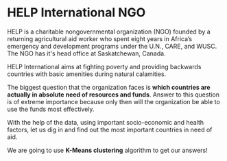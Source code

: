 # HELP International NGO
HELP is a charitable nongovernmental organization (NGO) founded by a returning agricultural aid worker who spent eight years in Africa’s emergency and development programs under the U.N., CARE, and WUSC. The NGO has it's head office at Saskatchewan, Canada.

HELP International aims at fighting poverty and providing backwards countries with basic amenities during natural calamities.

The biggest question that the organization faces is **which countries are actually in absolute need of resources and funds**. Answer to this question is of extreme importance because only then will the organization be able to use the funds most effectively.

With the help of the data, using important socio-economic and health factors, let us dig in and find out the most important countries in need of aid.

We are going to use **K-Means clustering** algorithm to get our answers!
